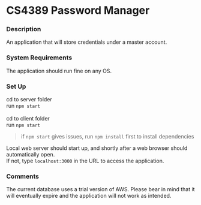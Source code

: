 # CS4389 Password Manager

### Description
An application that will store credentials under a master account.

### System Requirements
The application should run fine on any OS.

### Set Up
cd to server folder<br>
run `npm start`<br><br>
cd to client folder<br>
run `npm start`<br>
>if `npm start` gives issues, run `npm install` first to install dependencies

Local web server should start up, and shortly after a web browser should automatically open.<br>
If not, type `localhost:3000` in the URL to access the application.

### Comments
The current database uses a trial version of AWS. Please bear in mind that
it will eventually expire and the application will not work as intended.
